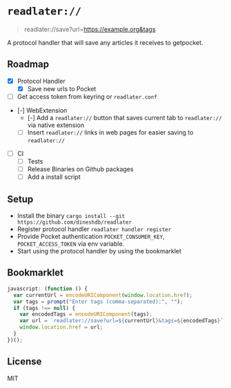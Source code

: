 # `readlater://`

> readlater://save?url=https://example.org&tags

A protocol handler that will save any articles it receives to getpocket.

## Roadmap

- [x] Protocol Handler
  - [x] Save new urls to Pocket
- [ ] Get access token from keyring or `readlater.conf`
- [-] WebExtension
  - [-] Add a `readlater://` button that saves current tab to `readlater://` via native extension
  - [ ] Insert `readlater://` links in web pages for easier saving to `readlater://`
- [ ] CI
  - [ ] Tests
  - [ ] Release Binaries on Github packages
  - [ ] Add a install script

## Setup

- Install the binary `cargo install --git https://github.com/dineshdb/readlater`
- Register protocol handler `readlater handler register`
- Provide Pocket authentication `POCKET_CONSUMER_KEY`, `POCKET_ACCESS_TOKEN` via
  env variable.
- Start using the protocol handler by using the bookmarklet

## Bookmarklet

```javascript
javascript: (function () {
  var currentUrl = encodeURIComponent(window.location.href);
  var tags = prompt("Enter tags (comma-separated):", "");
  if (tags !== null) {
    var encodedTags = encodeURIComponent(tags);
    var url = `readlater://save?url=${currentUrl}&tags=${encodedTags}`;
    window.location.href = url;
  }
})();
```

## License

MIT
